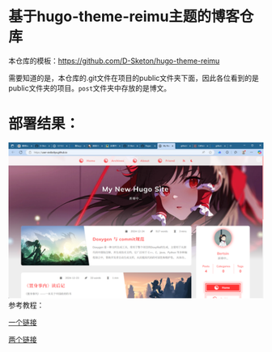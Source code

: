 # 基于hugo-theme-reimu主题的博客仓库
本仓库的模板：https://github.com/D-Sketon/hugo-theme-reimu

需要知道的是，本仓库的.git文件在项目的public文件夹下面，因此各位看到的是public文件夹的项目。`post`文件夹中存放的是博文。

# 部署结果：
![](static/result.png)
参考教程：

[一个链接](https://ratmomo.github.io/p/2024/06/%E4%BD%BF%E7%94%A8-hugo--github-pages-%E9%83%A8%E7%BD%B2%E4%B8%AA%E4%BA%BA%E5%8D%9A%E5%AE%A2/)

[两个链接](https://www.techxiaofei.com/post/hugo/hugo_github/)

